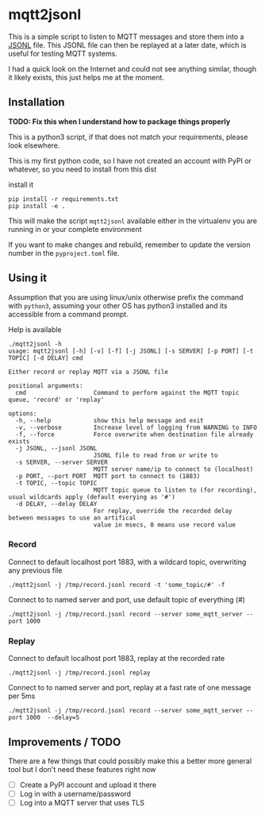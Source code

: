 #  mqtt2jsonl

This is a simple script to listen to MQTT messages and store them into a [JSONL](https://jsonlines.org/) file. This JSONL file can then be replayed at a later date, which is useful for testing MQTT systems.

I had a quick look on the Internet and could not see anything similar, though it likely exists, this just helps me at the moment.

## Installation

**TODO: Fix this when I understand how to package things properly**

This is a python3 script, if that does not match your requirements, please look elsewhere.

This is my first python code, so I have not created an account with PyPI or whatever, so you need to install from this dist

install it
```
pip install -r requirements.txt
pip install -e .
```
This will make the script `mqtt2jsonl` available either in the virtualenv you are running in or your complete environment

If you want to make changes and rebuild, remember to update the version number in the `pyproject.toml` file.

## Using it

Assumption that you are using linux/unix otherwise prefix the command with `python3`, assuming your other OS has python3 installed and its accessible from a command prompt.

Help is available
```
./mqtt2jsonl -h
usage: mqtt2jsonl [-h] [-v] [-f] [-j JSONL] [-s SERVER] [-p PORT] [-t TOPIC] [-d DELAY] cmd

Either record or replay MQTT via a JSONL file

positional arguments:
  cmd                   Command to perform against the MQTT topic queue, 'record' or 'replay'

options:
  -h, --help            show this help message and exit
  -v, --verbose         Increase level of logging from WARNING to INFO
  -f, --force           Force overwrite when destination file already exists
  -j JSONL, --jsonl JSONL
                        JSONL file to read from or write to
  -s SERVER, --server SERVER
                        MQTT server name/ip to connect to (localhost)
  -p PORT, --port PORT  MQTT port to connect to (1883)
  -t TOPIC, --topic TOPIC
                        MQTT topic queue to listen to (for recording), usual wildcards apply (default everying as '#')
  -d DELAY, --delay DELAY
                        For replay, override the recorded delay between messages to use an artifical
                        value in msecs, 0 means use record value
```

### Record

Connect to default localhost port 1883, with a wildcard topic, overwriting any previous file
```
./mqtt2jsonl -j /tmp/record.jsonl record -t 'some_topic/#' -f
```

Connect to to named server and port, use default topic of everything (#) 
```
./mqtt2jsonl -j /tmp/record.jsonl record --server some_mqtt_server --port 1000 
```


### Replay

Connect to default localhost port 1883, replay at the recorded rate
```
./mqtt2jsonl -j /tmp/record.jsonl replay 
```

Connect to to named server and port, replay at a fast rate of one message per 5ms 
```
./mqtt2jsonl -j /tmp/record.jsonl record --server some_mqtt_server --port 1000  --delay=5
```


## Improvements / TODO

There are a few things that could possibly make this a better more general tool but I don't need these features right now

- [ ] Create a PyPI account and upload it there
- [ ] Log in with a username/password
- [ ] Log into a MQTT server that uses TLS

